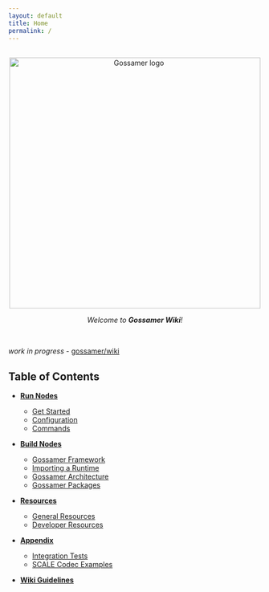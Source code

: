 ```yaml
---
layout: default
title: Home
permalink: /
---
```


<br/>
<div align="center">
  <img alt="Gossamer logo" src="/assets/gossamer_logo.png" width="500" />
</div>
<div align="center">
  <p><i>Welcome to <b>Gossamer Wiki</b>!</i></p>
</div>
<br/>

_work in progress_ - [gossamer/wiki](https://github.com/ChainSafe/gossamer/wiki)

## Table of Contents

- **[Run Nodes](/run-nodes/)**

    - [Get Started](/get-started/)
    - [Configuration](/configuration/)
    - [Commands](/commands/)

- **[Build Nodes](/build-nodes/)**

    - [Gossamer Framework](/gossamer-framework/)
    - [Importing a Runtime](/importing-a-runtime/)
    - [Gossamer Architecture](/gossamer-architecture/)
    - [Gossamer Packages](/gossamer-packages/)

- **[Resources](/resources/)**

    - [General Resources](/general-resources/)
    - [Developer Resources](/developer-resources/)

- **[Appendix](/appendix/)**

    - [Integration Tests](/integration-tests/)
    - [SCALE Codec Examples](/scale-codec-examples/)

- **[Wiki Guidelines](/wiki-guidelines/)**
